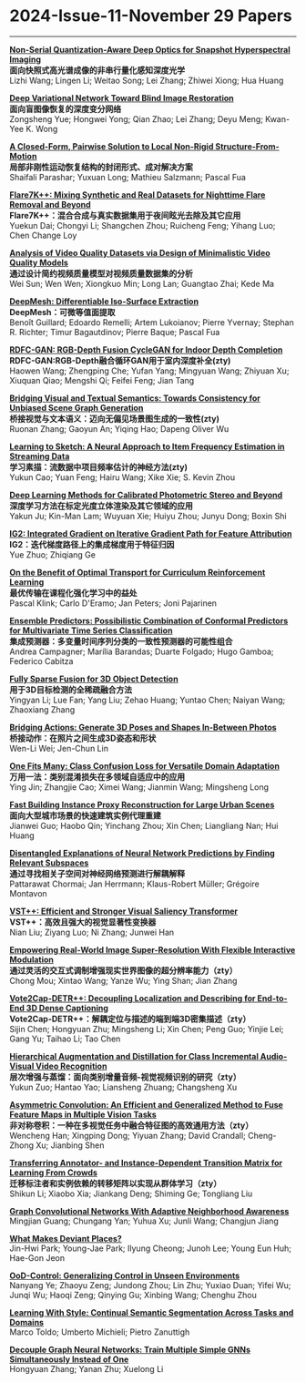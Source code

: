 # 2024-Issue-11-November 29 Papers

----

**[Non-Serial Quantization-Aware Deep Optics for Snapshot Hyperspectral Imaging](https://ieeexplore.ieee.org/document/10591456/)**  
**面向快照式高光谱成像的非串行量化感知深度光学**  
Lizhi Wang; Lingen Li; Weitao Song; Lei Zhang; Zhiwei Xiong; Hua Huang  

**[Deep Variational Network Toward Blind Image Restoration](https://ieeexplore.ieee.org/document/10433564/)**  
**面向盲图像恢复的深度变分网络**  
Zongsheng Yue; Hongwei Yong; Qian Zhao; Lei Zhang; Deyu Meng; Kwan-Yee K. Wong  

**[A Closed-Form, Pairwise Solution to Local Non-Rigid Structure-From-Motion](https://ieeexplore.ieee.org/document/10492858/)**  
**局部非刚性运动恢复结构的封闭形式、成对解决方案**  
Shaifali Parashar; Yuxuan Long; Mathieu Salzmann; Pascal Fua  

**[Flare7K++: Mixing Synthetic and Real Datasets for Nighttime Flare Removal and Beyond](https://ieeexplore.ieee.org/document/10541091/)**  
**Flare7K++：混合合成与真实数据集用于夜间眩光去除及其它应用**  
Yuekun Dai; Chongyi Li; Shangchen Zhou; Ruicheng Feng; Yihang Luo; Chen Change Loy  

**[Analysis of Video Quality Datasets via Design of Minimalistic Video Quality Models](https://ieeexplore.ieee.org/document/10499199/)**  
**通过设计简约视频质量模型对视频质量数据集的分析**  
Wei Sun; Wen Wen; Xiongkuo Min; Long Lan; Guangtao Zhai; Kede Ma  

**[DeepMesh: Differentiable Iso-Surface Extraction](https://ieeexplore.ieee.org/document/10506652/)**  
**DeepMesh：可微等值面提取**  
Benoît Guillard; Edoardo Remelli; Artem Lukoianov; Pierre Yvernay; Stephan R. Richter; Timur Bagautdinov; Pierre Baque; Pascal Fua  

**[RDFC-GAN: RGB-Depth Fusion CycleGAN for Indoor Depth Completion](https://ieeexplore.ieee.org/document/10497905/)**  
**RDFC-GAN:RGB-Depth融合循环GAN用于室内深度补全(zty)**  
Haowen Wang; Zhengping Che; Yufan Yang; Mingyuan Wang; Zhiyuan Xu; Xiuquan Qiao; Mengshi Qi; Feifei Feng; Jian Tang  

**[Bridging Visual and Textual Semantics: Towards Consistency for Unbiased Scene Graph Generation](https://ieeexplore.ieee.org/document/10502321/)**  
**桥接视觉与文本语义：迈向无偏见场景图生成的一致性(zty)**  
Ruonan Zhang; Gaoyun An; Yiqing Hao; Dapeng Oliver Wu  

**[Learning to Sketch: A Neural Approach to Item Frequency Estimation in Streaming Data](https://ieeexplore.ieee.org/document/10499867/)**  
**学习素描：流数据中项目频率估计的神经方法(zty)**  
Yukun Cao; Yuan Feng; Hairu Wang; Xike Xie; S. Kevin Zhou  

**[Deep Learning Methods for Calibrated Photometric Stereo and Beyond](https://ieeexplore.ieee.org/document/10497891/)**  
**深度学习方法在标定光度立体渲染及其它领域的应用**  
Yakun Ju; Kin-Man Lam; Wuyuan Xie; Huiyu Zhou; Junyu Dong; Boxin Shi  

**[IG2: Integrated Gradient on Iterative Gradient Path for Feature Attribution](https://ieeexplore.ieee.org/document/10497902/)**  
**IG2：迭代梯度路径上的集成梯度用于特征归因**  
Yue Zhuo; Zhiqiang Ge  

**[On the Benefit of Optimal Transport for Curriculum Reinforcement Learning](https://ieeexplore.ieee.org/document/10502148/)**  
**最优传输在课程化强化学习中的益处**  
Pascal Klink; Carlo D'Eramo; Jan Peters; Joni Pajarinen  

**[Ensemble Predictors: Possibilistic Combination of Conformal Predictors for Multivariate Time Series Classification](https://ieeexplore.ieee.org/document/10497903/)**  
**集成预测器：多变量时间序列分类的一致性预测器的可能性组合**  
Andrea Campagner; Marília Barandas; Duarte Folgado; Hugo Gamboa; Federico Cabitza  

**[Fully Sparse Fusion for 3D Object Detection](https://ieeexplore.ieee.org/document/10506794/)**  
**用于3D目标检测的全稀疏融合方法**  
Yingyan Li; Lue Fan; Yang Liu; Zehao Huang; Yuntao Chen; Naiyan Wang; Zhaoxiang Zhang  

**[Bridging Actions: Generate 3D Poses and Shapes In-Between Photos](https://ieeexplore.ieee.org/document/10497888/)**  
**桥接动作：在照片之间生成3D姿态和形状**  
Wen-Li Wei; Jen-Chun Lin  

**[One Fits Many: Class Confusion Loss for Versatile Domain Adaptation](https://ieeexplore.ieee.org/document/10506994/)**  
**万用一法：类别混淆损失在多领域自适应中的应用**  
Ying Jin; Zhangjie Cao; Ximei Wang; Jianmin Wang; Mingsheng Long  

**[Fast Building Instance Proxy Reconstruction for Large Urban Scenes](https://ieeexplore.ieee.org/document/10499907/)**  
**面向大型城市场景的快速建筑实例代理重建**  
Jianwei Guo; Haobo Qin; Yinchang Zhou; Xin Chen; Liangliang Nan; Hui Huang  

**[Disentangled Explanations of Neural Network Predictions by Finding Relevant Subspaces](https://ieeexplore.ieee.org/document/10497845/)**  
**通过寻找相关子空间对神经网络预测进行解耦解释**  
Pattarawat Chormai; Jan Herrmann; Klaus-Robert Müller; Grégoire Montavon  

**[VST++: Efficient and Stronger Visual Saliency Transformer](https://ieeexplore.ieee.org/document/10497889/)**  
**VST++：高效且强大的视觉显著性变换器**  
Nian Liu; Ziyang Luo; Ni Zhang; Junwei Han  

**[Empowering Real-World Image Super-Resolution With Flexible Interactive Modulation](https://ieeexplore.ieee.org/document/10505802/)**  
**通过灵活的交互式调制增强现实世界图像的超分辨率能力（zty）**  
Chong Mou; Xintao Wang; Yanze Wu; Ying Shan; Jian Zhang  

**[Vote2Cap-DETR++: Decoupling Localization and Describing for End-to-End 3D Dense Captioning](https://ieeexplore.ieee.org/document/10496863/)**  
**Vote2Cap-DETR++：解耦定位与描述的端到端3D密集描述（zty）**  
Sijin Chen; Hongyuan Zhu; Mingsheng Li; Xin Chen; Peng Guo; Yinjie Lei; Gang Yu; Taihao Li; Tao Chen  

**[Hierarchical Augmentation and Distillation for Class Incremental Audio-Visual Video Recognition](https://ieeexplore.ieee.org/document/10497880/)**  
**层次增强与蒸馏：面向类别增量音频-视觉视频识别的研究（zty）**  
Yukun Zuo; Hantao Yao; Liansheng Zhuang; Changsheng Xu  

**[Asymmetric Convolution: An Efficient and Generalized Method to Fuse Feature Maps in Multiple Vision Tasks](https://ieeexplore.ieee.org/document/10530458/)**  
**非对称卷积：一种在多视觉任务中融合特征图的高效通用方法（zty）**  
Wencheng Han; Xingping Dong; Yiyuan Zhang; David Crandall; Cheng-Zhong Xu; Jianbing Shen  

**[Transferring Annotator- and Instance-Dependent Transition Matrix for Learning From Crowds](https://ieeexplore.ieee.org/document/10497879/)**  
**迁移标注者和实例依赖的转移矩阵以实现从群体学习（zty）**  
Shikun Li; Xiaobo Xia; Jiankang Deng; Shiming Ge; Tongliang Liu  

**[Graph Convolutional Networks With Adaptive Neighborhood Awareness](https://ieeexplore.ieee.org/document/10505798/)**  
Mingjian Guang; Chungang Yan; Yuhua Xu; Junli Wang; Changjun Jiang  

**[What Makes Deviant Places?](https://ieeexplore.ieee.org/document/10508107/)**  
Jin-Hwi Park; Young-Jae Park; Ilyung Cheong; Junoh Lee; Young Eun Huh; Hae-Gon Jeon  
 
**[OoD-Control: Generalizing Control in Unseen Environments](https://ieeexplore.ieee.org/document/10510598/)**  
Nanyang Ye; Zhaoyu Zeng; Jundong Zhou; Lin Zhu; Yuxiao Duan; Yifei Wu; Junqi Wu; Haoqi Zeng; Qinying Gu; Xinbing Wang; Chenghu Zhou  

**[Learning With Style: Continual Semantic Segmentation Across Tasks and Domains](https://ieeexplore.ieee.org/document/10521870/)**  
Marco Toldo; Umberto Michieli; Pietro Zanuttigh  

**[Decouple Graph Neural Networks: Train Multiple Simple GNNs Simultaneously Instead of One](https://ieeexplore.ieee.org/document/10507024/)**  
Hongyuan Zhang; Yanan Zhu; Xuelong Li  
